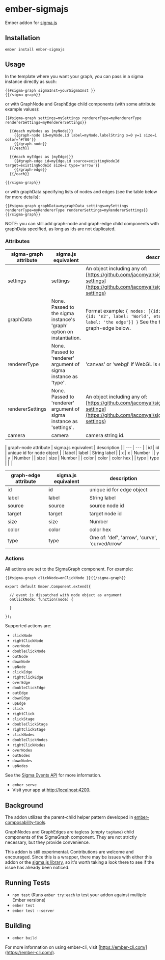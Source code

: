 # ember-sigmajs

Ember addon for [sigma.js](https://github.com/jacomyal/sigma.js)

## Installation

`ember install ember-sigmajs`

## Usage

In the template where you want your graph, you can pass in a sigma instance directly as such:

```
{{#sigma-graph sigmaInst=yourSigmaInst }}
{{/sigma-graph}}
```

or with GraphNode and GraphEdge child components (with some attribute example values):

```
{{#sigma-graph settings=mySettings rendererType=myRendererType rendererSettings=myRendererSettings}}

  {{#each myNodes as |myNode|}}
    {{graph-node id=myNode.id label=myNode.labelString x=0 y=1 size=1 color='#f00'}}
    {{/graph-node}}
  {{/each}}

  {{#each myEdges as |myEdge|}}
    {{#graph-edge id=myEdge.id source=existingNodeId target=existingNodeId size=2 type='arrow'}}
    {{/graph-edge}}
  {{/each}}

{{/sigma-graph}}
```

or with graphData specifying lists of nodes and edges (see the table below for more details):

```
{{#sigma-graph graphData=mygraphData settings=mySettings rendererType=myRendererType rendererSettings=myRendererSettings}}
{{/sigma-graph}}
```

NOTE: you can still add graph-node and graph-edge child components with graphData specified, as long as ids are not duplicated.

### Attributes

| sigma-graph attribute | sigma.js equivalent | description |
| --- | --- | --- |
| settings | settings | An object including any of: [https://github.com/jacomyal/sigma.js/wiki/Settings#graph-settings](https://github.com/jacomyal/sigma.js/wiki/Settings#graph-settings) |
| graphData | None. Passed to the sigma instance's 'graph' option on instantiation. | Format example: `{ nodes: [{id: 'n1', label: 'Hello', etc.},{id: 'n2', label: 'World', etc.}], edges: [{id: 'e0', label: 'the edge'}] }` See the two tables for graph-node and graph-edge below. |
| rendererType | None. Passed to 'renderer' argument of sigma instance as 'type'. | 'canvas' or 'webgl' if WebGL is enabled. Default is 'canvas' |
| rendererSettings | None. Passed to 'renderer' argument of sigma instance as 'settings'. | An object including any of: [https://github.com/jacomyal/sigma.js/wiki/Settings#renderers-settings](https://github.com/jacomyal/sigma.js/wiki/Settings#renderers-settings) |
| camera | camera | camera string id. | |

| graph-node attribute | sigma.js equivalent | description |
| --- | --- |
| id | id | unique id for node object |
| label | label | String label |
| x | x | Number |
| y | y | Number |
| size | size | Number |
| color | color | color hex |
| type | type | | |

| graph-edge attribute | sigma.js equivalent | description |
| --- | --- | --- |
| id | id | unique id for edge object |
| label | label | String label |
| source | source | source node id |
| target | target | target node id |
| size | size | Number |
| color | color | color hex |
| type | type | One of: 'def', 'arrow', 'curve', 'curvedArrow' |

### Actions

All actions are set to the SigmaGraph component. For example:

```
{{#sigma-graph clickNode=onClickNode }}{{/sigma-graph}}
```

```
export default Ember.Component.extend({

  // event is dispatched with node object as argument
  onClickNode: function(node) {

  }

});
```

Supported actions are:

* `clickNode`
* `rightClickNode`
* `overNode`
* `doubleClickNode`
* `outNode`
* `downNode`
* `upNode`
* `clickEdge`
* `rightClickEdge`
* `overEdge`
* `doubleClickEdge`
* `outEdge`
* `downEdge`
* `upEdge`
* `click`
* `rightClick`
* `clickStage`
* `doubleClickStage`
* `rightClickStage`
* `clickNodes`
* `doubleClickNodes`
* `rightClickNodes`
* `overNodes`
* `outNodes`
* `downNodes`
* `upNodes`

See the [Sigma Events API](https://github.com/jacomyal/sigma.js/wiki/Events-API) for more information.

* `ember serve`
* Visit your app at [http://localhost:4200](http://localhost:4200).

## Background

The addon utilizes the parent-child helper pattern developed in [ember-composability-tools](https://github.com/miguelcobain/ember-composability-tools).

GraphNodes and GraphEdges are tagless (empty `tagName`) child components of the SigmaGraph component. They are not strictly necessary, but they provide convenience.

This addon is still experimental. Contributions are welcome and encouraged. Since this is a wrapper, there may be issues with either this addon or the [sigma.js library](https://github.com/jacomyal/sigma.js/issues), so it's worth taking a look there to see if the issue has already been noticed.

## Running Tests

* `npm test` (Runs `ember try:each` to test your addon against multiple Ember versions)
* `ember test`
* `ember test --server`

## Building

* `ember build`

For more information on using ember-cli, visit [https://ember-cli.com/](https://ember-cli.com/).
